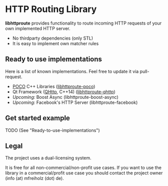 # HTTP Routing Library

**libhttproute** provides functionality to route incoming HTTP requests of your own implemented HTTP server.

- No thirdparty dependencies (only STL)
- It is easy to implement own matcher rules

## Ready to use implementations

Here is a list of known implementations. Feel free to update it via pull-request.

- [POCO](https://pocoproject.org/) C++ Libraries ([libhttproute-poco](https://github.com/mfreiholz/libhttproute-poco))
- Qt Framework ([QHttp](https://github.com/azadkuh/qhttp), C++14) ([libhttproute-qhttp](https://github.com/mfreiholz/libhttproute-qhttp))
- *Upcoming:* Boost Async (libhttproute-boost-async)
- *Upcoming:* Facebook's HTTP Server (libhttproute-facebook)

## Get started example

TODO (See "Ready-to-use-implementations")

## Legal

The project uses a dual-licensing system.

It is free for all non-commercial/non-profit use cases. If you want to use the library in a commercial/profit use case you should contact the project owner (info (at) mfreiholz (dot) de).
